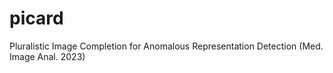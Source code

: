# picard
Pluralistic Image Completion for Anomalous Representation Detection (Med. Image Anal. 2023)
